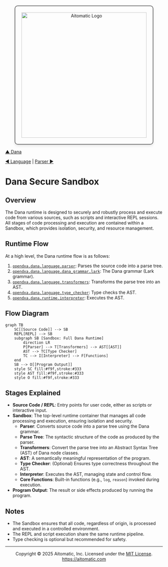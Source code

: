 <p align="center">
  <img src="https://cdn.prod.website-files.com/62a10970901ba826988ed5aa/62d942adcae82825089dabdb_aitomatic-logo-black.png" alt="Aitomatic Logo" width="400" style="border: 2px solid #666; border-radius: 10px; padding: 20px; box-shadow: 0 4px 8px rgba(0,0,0,0.1);"/>
</p>

[▲ Dana](./dana.md)

[◀ Language](./language.md) | [Parser ▶︎](./parser.md) 

# Dana Secure Sandbox 

## Overview

The Dana runtime is designed to securely and robustly process and execute code from various sources, such as scripts and interactive REPL sessions. All stages of code processing and execution are contained within a Sandbox, which provides isolation, security, and resource management.

## Runtime Flow

At a high level, the Dana runtime flow is as follows:

1. [`opendxa.dana.language.parser`](./parser.md): Parses the source code into a parse tree.
2. [`opendxa.dana.language.dana_grammar.lark`](./grammar.md): The Dana grammar (Lark grammar).
3. [`opendxa.dana.language.transformers`](./transformers.md): Transforms the parse tree into an AST.
4. [`opendxa.dana.language.type_checker`](./type_checker.md): Type checks the AST.
5. [`opendxa.dana.runtime.interpreter`](./interpreter.md): Executes the AST.

## Flow Diagram

```mermaid
graph TB
    SC[[Source Code]] --> SB
    REPL[REPL] --> SB
    subgraph SB [Sandbox: Full Dana Runtime]
        direction LR
        P[Parser] --> T[Transformers] --> AST[[AST]]
        AST --> TC[Type Checker]
        TC --> I[Interpreter] --> F[Functions]
    end
    SB --> O[[Program Output]]
    style SC fill:#f9f,stroke:#333
    style AST fill:#f9f,stroke:#333
    style O fill:#f9f,stroke:#333
```

## Stages Explained

- **Source Code / REPL**: Entry points for user code, either as scripts or interactive input.
- **Sandbox**: The top-level runtime container that manages all code processing and execution, ensuring isolation and security.
    - **Parser**: Converts source code into a parse tree using the Dana grammar.
    - **Parse Tree**: The syntactic structure of the code as produced by the parser.
    - **Transformers**: Convert the parse tree into an Abstract Syntax Tree (AST) of Dana node classes.
    - **AST**: A semantically meaningful representation of the program.
    - **Type Checker**: (Optional) Ensures type correctness throughout the AST.
    - **Interpreter**: Executes the AST, managing state and control flow.
    - **Core Functions**: Built-in functions (e.g., `log`, `reason`) invoked during execution.
- **Program Output**: The result or side effects produced by running the program.

## Notes
- The Sandbox ensures that all code, regardless of origin, is processed and executed in a controlled environment.
- The REPL and script execution share the same runtime pipeline.
- Type checking is optional but recommended for safety. 

---
<p align="center">
Copyright © 2025 Aitomatic, Inc. Licensed under the <a href="../LICENSE.md">MIT License</a>.<br/>
<a href="https://aitomatic.com">https://aitomatic.com</a>
</p> 